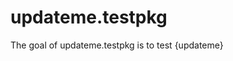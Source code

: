 
# updateme.testpkg

<!-- badges: start -->
<!-- badges: end -->

The goal of updateme.testpkg is to test {updateme}


